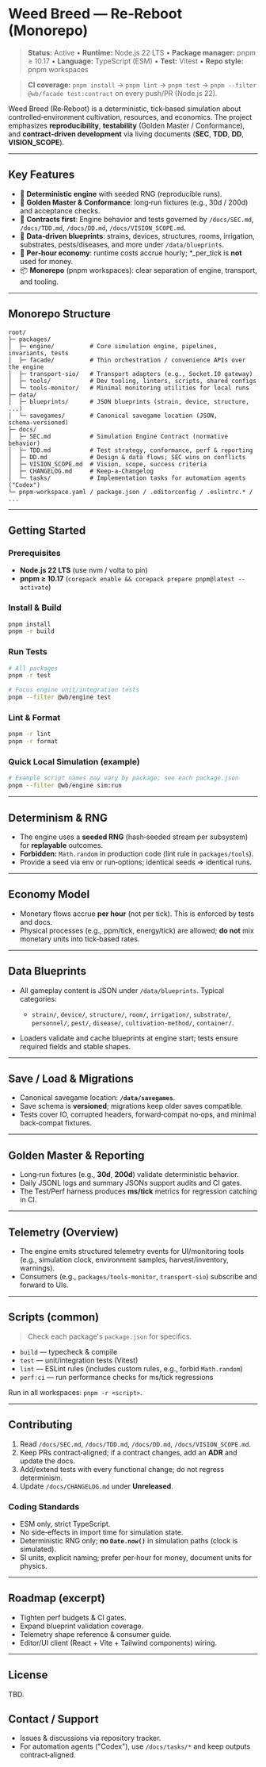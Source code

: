 # Weed Breed — Re‑Reboot (Monorepo)

> **Status:** Active • **Runtime:** Node.js 22 LTS • **Package manager:** pnpm ≥ 10.17 • **Language:** TypeScript (ESM) • **Test:** Vitest • **Repo style:** pnpm workspaces

> **CI coverage:** `pnpm install` → `pnpm lint` → `pnpm test` → `pnpm --filter @wb/facade test:contract` on every push/PR (Node.js 22).

Weed Breed (Re‑Reboot) is a deterministic, tick‑based simulation about controlled‑environment cultivation, resources, and economics. The project emphasizes **reproducibility**, **testability** (Golden Master / Conformance), and **contract‑driven development** via living documents (**SEC**, **TDD**, **DD**, **VISION_SCOPE**).

---

## Key Features

* 🔁 **Deterministic engine** with seeded RNG (reproducible runs).
* 🧪 **Golden Master & Conformance**: long‑run fixtures (e.g., 30d / 200d) and acceptance checks.
* 🧱 **Contracts first**: Engine behavior and tests governed by `/docs/SEC.md`, `/docs/TDD.md`, `/docs/DD.md`, `/docs/VISION_SCOPE.md`.
* 🧩 **Data‑driven blueprints**: strains, devices, structures, rooms, irrigation, substrates, pests/diseases, and more under `/data/blueprints`.
* 💸 **Per‑hour economy**: runtime costs accrue hourly; *_per_tick is **not** used for money.
* 📦 **Monorepo** (pnpm workspaces): clear separation of engine, transport, and tooling.

---

## Monorepo Structure

```
root/
├─ packages/
│  ├─ engine/          # Core simulation engine, pipelines, invariants, tests
│  ├─ facade/          # Thin orchestration / convenience APIs over the engine
│  ├─ transport-sio/   # Transport adapters (e.g., Socket.IO gateway)
│  ├─ tools/           # Dev tooling, linters, scripts, shared configs
│  └─ tools-monitor/   # Minimal monitoring utilities for local runs
├─ data/
│  ├─ blueprints/      # JSON blueprints (strain, device, structure, ...)
│  └─ savegames/       # Canonical savegame location (JSON, schema‑versioned)
├─ docs/
│  ├─ SEC.md           # Simulation Engine Contract (normative behavior)
│  ├─ TDD.md           # Test strategy, conformance, perf & reporting
│  ├─ DD.md            # Design & data flows; SEC wins on conflicts
│  ├─ VISION_SCOPE.md  # Vision, scope, success criteria
│  ├─ CHANGELOG.md     # Keep‑a‑Changelog
│  └─ tasks/           # Implementation tasks for automation agents ("Codex")
└─ pnpm‑workspace.yaml / package.json / .editorconfig / .eslintrc.* / ...
```

---

## Getting Started

### Prerequisites

* **Node.js 22 LTS** (use nvm / volta to pin)
* **pnpm ≥ 10.17** (`corepack enable && corepack prepare pnpm@latest --activate`)

### Install & Build

```sh
pnpm install
pnpm -r build
```

### Run Tests

```sh
# All packages
pnpm -r test

# Focus engine unit/integration tests
pnpm --filter @wb/engine test
```

### Lint & Format

```sh
pnpm -r lint
pnpm -r format
```

### Quick Local Simulation (example)

```sh
# Example script names may vary by package; see each package.json
pnpm --filter @wb/engine sim:run
```

---

## Determinism & RNG

* The engine uses a **seeded RNG** (hash‑seeded stream per subsystem) for **replayable** outcomes.
* **Forbidden:** `Math.random` in production code (lint rule in `packages/tools`).
* Provide a seed via env or run‑options; identical seeds ⇒ identical runs.

---

## Economy Model

* Monetary flows accrue **per hour** (not per tick). This is enforced by tests and docs.
* Physical processes (e.g., ppm/tick, energy/tick) are allowed; **do not** mix monetary units into tick‑based rates.

---

## Data Blueprints

* All gameplay content is JSON under `/data/blueprints`. Typical categories:

  * `strain/`, `device/`, `structure/`, `room/`, `irrigation/`, `substrate/`, `personnel/`, `pest/`, `disease/`, `cultivation-method/`, `container/`.
* Loaders validate and cache blueprints at engine start; tests ensure required fields and stable shapes.

---

## Save / Load & Migrations

* Canonical savegame location: **`/data/savegames`**.
* Save schema is **versioned**; migrations keep older saves compatible.
* Tests cover IO, corrupted headers, forward‑compat no‑ops, and minimal back‑compat fixtures.

---

## Golden Master & Reporting

* Long‑run fixtures (e.g., **30d**, **200d**) validate deterministic behavior.
* Daily JSONL logs and summary JSONs support audits and CI gates.
* The Test/Perf harness produces **ms/tick** metrics for regression catching in CI.

---

## Telemetry (Overview)

* The engine emits structured telemetry events for UI/monitoring tools (e.g., simulation clock, environment samples, harvest/inventory, warnings).
* Consumers (e.g., `packages/tools-monitor`, `transport-sio`) subscribe and forward to UIs.

---

## Scripts (common)

> Check each package's `package.json` for specifics.

* `build` — typecheck & compile
* `test` — unit/integration tests (Vitest)
* `lint` — ESLint rules (includes custom rules, e.g., forbid `Math.random`)
* `perf:ci` — run performance checks for ms/tick regressions

Run in all workspaces: `pnpm -r <script>`.

---

## Contributing

1. Read `/docs/SEC.md`, `/docs/TDD.md`, `/docs/DD.md`, `/docs/VISION_SCOPE.md`.
2. Keep PRs contract‑aligned; if a contract changes, add an **ADR** and update the docs.
3. Add/extend tests with every functional change; do not regress determinism.
4. Update `/docs/CHANGELOG.md` under **Unreleased**.

### Coding Standards

* ESM only, strict TypeScript.
* No side‑effects in import time for simulation state.
* Deterministic RNG only; **no `Date.now()`** in simulation paths (clock is simulated).
* SI units, explicit naming; prefer per‑hour for money, document units for physics.

---

## Roadmap (excerpt)

* Tighten perf budgets & CI gates.
* Expand blueprint validation coverage.
* Telemetry shape reference & consumer guide.
* Editor/UI client (React + Vite + Tailwind components) wiring.

---

## License

TBD.

## Contact / Support

* Issues & discussions via repository tracker.
* For automation agents ("Codex"), use `/docs/tasks/*` and keep outputs contract‑aligned.

